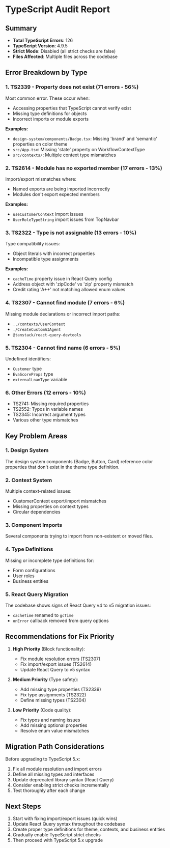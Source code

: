 # TypeScript Audit Report

## Summary
- **Total TypeScript Errors**: 126
- **TypeScript Version**: 4.9.5
- **Strict Mode**: Disabled (all strict checks are false)
- **Files Affected**: Multiple files across the codebase

## Error Breakdown by Type

### 1. TS2339 - Property does not exist (71 errors - 56%)
Most common error. These occur when:
- Accessing properties that TypeScript cannot verify exist
- Missing type definitions for objects
- Incorrect imports or module exports

**Examples:**
- `design-system/components/Badge.tsx`: Missing 'brand' and 'semantic' properties on color theme
- `src/App.tsx`: Missing 'state' property on WorkflowContextType
- `src/contexts/`: Multiple context type mismatches

### 2. TS2614 - Module has no exported member (17 errors - 13%)
Import/export mismatches where:
- Named exports are being imported incorrectly
- Modules don't export expected members

**Examples:**
- `useCustomerContext` import issues
- `UserRoleTypeString` import issues from TopNavbar

### 3. TS2322 - Type is not assignable (13 errors - 10%)
Type compatibility issues:
- Object literals with incorrect properties
- Incompatible type assignments

**Examples:**
- `cacheTime` property issue in React Query config
- Address object with 'zipCode' vs 'zip' property mismatch
- Credit rating 'A++' not matching allowed enum values

### 4. TS2307 - Cannot find module (7 errors - 6%)
Missing module declarations or incorrect import paths:
- `../contexts/UserContext`
- `./CreateCustomAIAgent`
- `@tanstack/react-query-devtools`

### 5. TS2304 - Cannot find name (6 errors - 5%)
Undefined identifiers:
- `Customer` type
- `EvaScoreProps` type
- `externalLoanType` variable

### 6. Other Errors (12 errors - 10%)
- TS2741: Missing required properties
- TS2552: Typos in variable names
- TS2345: Incorrect argument types
- Various other type mismatches

## Key Problem Areas

### 1. Design System
The design system components (Badge, Button, Card) reference color properties that don't exist in the theme type definition.

### 2. Context System
Multiple context-related issues:
- CustomerContext export/import mismatches
- Missing properties on context types
- Circular dependencies

### 3. Component Imports
Several components trying to import from non-existent or moved files.

### 4. Type Definitions
Missing or incomplete type definitions for:
- Form configurations
- User roles
- Business entities

### 5. React Query Migration
The codebase shows signs of React Query v4 to v5 migration issues:
- `cacheTime` renamed to `gcTime`
- `onError` callback removed from query options

## Recommendations for Fix Priority

1. **High Priority** (Block functionality):
   - Fix module resolution errors (TS2307)
   - Fix import/export issues (TS2614)
   - Update React Query to v5 syntax

2. **Medium Priority** (Type safety):
   - Add missing type properties (TS2339)
   - Fix type assignments (TS2322)
   - Define missing types (TS2304)

3. **Low Priority** (Code quality):
   - Fix typos and naming issues
   - Add missing optional properties
   - Resolve enum value mismatches

## Migration Path Considerations

Before upgrading to TypeScript 5.x:
1. Fix all module resolution and import errors
2. Define all missing types and interfaces
3. Update deprecated library syntax (React Query)
4. Consider enabling strict checks incrementally
5. Test thoroughly after each change

## Next Steps

1. Start with fixing import/export issues (quick wins)
2. Update React Query syntax throughout the codebase
3. Create proper type definitions for theme, contexts, and business entities
4. Gradually enable TypeScript strict checks
5. Then proceed with TypeScript 5.x upgrade